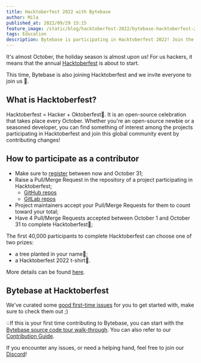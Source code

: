 ```yaml
---
title: Hacktoberfest 2022 with Bytebase
author: Mila
published_at: 2022/09/29 15:15
feature_image: /static/blog/hacktoberfest-2022/bytebase-hacktoberfest-2022.webp
tags: Education
description: Bytebase is participating in Hacktoberfest 2022! Join the month long celebration of open source with us.
---
```


It's almost October, the holiday season is almost upon us! For us hackers, it means that the annual [Hacktoberfest](https://hacktoberfest.com/) is about to start.

This time, Bytebase is also joining Hacktoberfest and we invite everyone to join us 💙.

## What is Hacktoberfest?

Hacktoberfest = Hacker + Oktoberfest🍺. It is an open-source celebration that takes place every October. Whether you're an open-source newbie or a seasoned developer, you can find something of interest among the projects participating in Hacktoberfest and join this global community event by contributing changes!

## How to participate as a contributor

- Make sure to [register](https://hacktoberfest.com/auth/) between now and October 31;
- Raise a Pull/Merge Request in the repository of a project participating in Hacktoberfest;
  - [GitHub repos](https://github.com/topics/hacktoberfest)
  - [GitLab repos](https://gitlab.com/explore/projects/topics/Hacktoberfest)
- Project maintainers accept your Pull/Merge Requests for them to count toward your total;
- Have 4 Pull/Merge Requests accepted between October 1 and October 31 to complete Hacktoberfest🎉;

The first 40,000 participants to complete Hacktoberfest can choose one of two prizes:

- a tree planted in your name🌳;
- a Hacktoberfest 2022 t-shirt👔.

More details can be found [here](https://hacktoberfest.com/participation/#contributors).

## Bytebase at Hacktoberfest

We've curated some [good first-time issues](https://github.com/bytebase/bytebase/issues/2798) for you to get started with, make sure to check them out ;)

💡If this is your first time contributing to Bytebase, you can start with the [Bytebase source code tour walk-through](https://sourcegraph.com/github.com/bytebase/bytebase/-/blob/docs/design/sql-review-source-code-tour.snb.md). You can also refer to our [Contribution Guide](https://github.com/bytebase/bytebase#-interested-in-contributing).

If you encounter any issues, or need a helping hand, feel free to join our [Discord](https://discord.gg/6JYYBXvMDF)!
